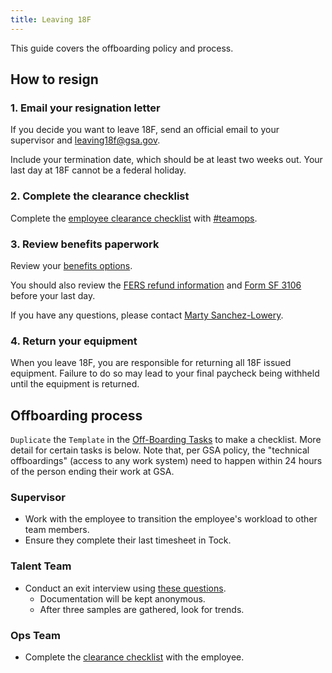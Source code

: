 ```yaml
---
title: Leaving 18F
---
```


This guide covers the offboarding policy and process.

## How to resign

### 1. Email your resignation letter

If you decide you want to leave 18F, send an official email to your supervisor and [leaving18f@gsa.gov](mailto:leaving18f@gsa.gov).

Include your termination date, which should be at least two weeks out. Your last day at 18F cannot be a federal holiday.

### 2. Complete the clearance checklist

Complete the [employee clearance checklist](https://drive.google.com/a/gsa.gov/file/d/0B2b-_CCBBYvRNGNVWTRjUnpmTVNtUUR6clVJdUt2MFVTNm5j/view?usp=sharing) with [#teamops](https://18f.slack.com/archives/teamops).

### 3. Review benefits paperwork

Review your [benefits options](https://docs.google.com/document/d/1fuPxdhSY4YCYQvTFhjmjtLpRK8_ophZnFA9hsK8zftA/edit).

You should also review the [FERS refund information](https://docs.google.com/document/d/1TiFdQ-2pyrmib3Zsh1GDGeWorM7F-cbxk1u-82zX0Aw/edit) and [Form SF 3106](https://drive.google.com/a/gsa.gov/file/d/0B4J4Dpr2HVDsMnpEQnc1ZHI0RkVadjVOZGZhOTVKMVZyUktN/view) before your last day.

If you have any questions, please contact [Marty Sanchez-Lowery](mailto:martha.sanchez-lowery@gsa.gov).

### 4. Return your equipment

When you leave 18F, you are responsible for returning all 18F issued equipment. Failure to do so may lead to your final paycheck being withheld until the equipment is returned.

## Offboarding process

`Duplicate` the `Template` in the [Off-Boarding Tasks](https://docs.google.com/spreadsheets/d/1IlFY5AAvTyuS7yDHk5_odJGHYZDU_MN9HNGKJ2zXwi0/edit#gid=0) to make a checklist. More detail for certain tasks is below. Note that, per GSA policy, the "technical offboardings" (access to any work system) need to happen within 24 hours of the person ending their work at GSA.

### Supervisor

- Work with the employee to transition the employee's workload to other team members.
- Ensure they complete their last timesheet in Tock.

### Talent Team

- Conduct an exit interview using [these questions](https://docs.google.com/a/gsa.gov/document/d/1PpbxoZhPlW2oQx9grMyPSUDepDTQCNiwYO-D1X2IkJk/edit).
  - Documentation will be kept anonymous.
  - After three samples are gathered, look for trends.

### Ops Team

- Complete the [clearance checklist](https://drive.google.com/a/gsa.gov/file/d/0B2b-_CCBBYvRNGNVWTRjUnpmTVNtUUR6clVJdUt2MFVTNm5j/view?usp=sharing) with the employee.
